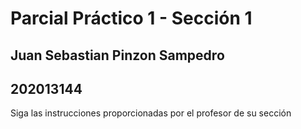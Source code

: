 # Parcial Práctico 1 - Sección 1
## Juan Sebastian Pinzon Sampedro
## 202013144

Siga las instrucciones proporcionadas por el profesor de su sección

